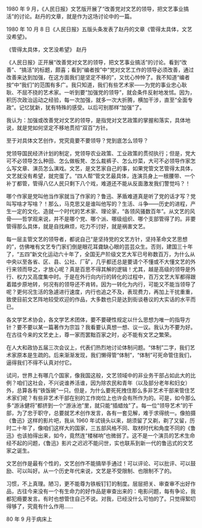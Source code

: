 1980 年 9 月，《人民日报》文艺版开展了“改善党对文艺的领导，把文艺事业搞活”的讨论。赵丹的文章，就是作为这场讨论中的一篇。

1980 年 10 月 8 日《人民日报》五版头条发表了赵丹的文章《管得太具体，文艺没希望》。

《管得太具体，文艺没希望》 赵丹

《人民日报》正开展“改善党对文艺的领导，把文艺事业搞活”的讨论。看到“改善”、“搞活”的标题，颇喜；看到“编者按”中“党对文艺工作的领导必须改善，通过改善来达到加强，在这方面我们是坚定不移的”，又忧心忡忡了。我不知道“编者按”中“我们”的范围有多广。我只知道，我们有些艺术家——为党的事业忠心耿耿、不屈不挠的艺术家。一听到要“加强党的领导”，就会条件反射地发怵。因为，积历次政治运动之经验，每一次加强，就多一次大折腾，横加干涉，直至“全面专政”。记忆犹新，犹有特殊的感受。以后可别那样“加强”了。
  
我认为：加强或改善党对文艺的领导，是指党对文艺政策的掌握和落实，具体地说，就是党如何坚定不移地贯彻“双百”方针。
  
至于对具体文艺创作，党究竟要不要领导？党到底怎么领导？
  
党领导国民经济计划的制定，党领导农业政策、工业政策的贯彻执行；但是，党大可不必领导怎么种田、怎么做板凳、怎么裁裤子、怎么炒菜，大可不必领导作家怎么写文章、演员怎么演戏。文艺，是文艺家自己的事，如果党管文艺管得太具体，文艺就没有希望，就完蛋了。“四人帮”管文艺最具体，连演员身上一根腰带、一个补丁都管，管得八亿人民只剩下八个戏，难道还不能从反面激发我们警觉吗？！
  
哪个作家是党叫他当作家就当了作家的？鲁迅、茅盾难道真是听了党的话才写？党叫写啥才写啥？！那么，马克思又是谁叫他写的？生活、斗争——历史的进程，产生一定的文化、造就一个时代的艺术家、理论家，“各领风骚数百年”。从文艺的风骨——哲学观来说，并不是哪个党、哪个派、哪级组织、哪个支部管得了的。非要管得那么具体，就是自找麻烦，吃力不讨好，就是祸害文艺。
  
每一层主管文艺的领导者，都说自己“是坚持党的文艺方针，坚持革命文艺思想的”，仿佛唯有文艺专门家们倒是眼花耳聋缺心眼的芸芸众生。否则，建国三十年了，“五四”新文化运动六十年了，全国无产阶级文艺大军已号称数百万，为什么从中央以至各省、区、县、公社、厂矿，几乎都还总是要请个不懂或不大懂文艺的外行来领而导之，才放心呢？真是百思不得其解的逻辑！尤其，越是高级的领导是外行、权力又高度集中时。于是在外行向内行的转化的过程中，百万文艺大军都得跟着踏步原地转，何况有的领导还不肯转。因为一转化为内行，可能又不能当领导了呢？更何况生活的急遽进行速度，内行也追之不及，表现费力，再加上干扰重重，致使目前文艺阵地较受欢迎的作品，大多数也只是达到街谈巷议的大实话的水平而已。
  
各文学艺术协会，各文学艺术团体，要不要硬性规定以什么思想为唯一的指导方针？要不要以某一篇著作为宗旨？我看要认真想一想、议一议。我认为不要为好。在古往今来的文艺史上，尊一家而罢黜百家之时，必不能有文艺之繁荣。
  
在人大和政协五届三次会议上，代表们热烈地讨论体制问题。“体制”二字，我们艺术家原本是生疏的。后来渐渐发现，我们懒得管“体制”，“体制”可死命管住我们，逼得我们不得不认真对付它。
  
试问，世界上有哪几个国家，像我国这般，文艺领域中的非业务干部占如此大的比例？咱们这社会，不兴说谁养活谁，因为除农民和青年（以及部分老年和妇女）外，总算各有“铁饭碗”一只。但是，为什么要死死拽住那么多非艺术干部来管住艺术家们呢？有些非艺术干部在别的工作岗位上也许会有所作为的。可是，如今那么多“游泳健将”都挤到一个“游泳池”里，就只能“插蜡烛”了。每一位“领导艺术”的干部，为了忠于职守，总要就艺术创作发言，各有一套见解，难于求得统一。像拍摄《鲁迅》这样的影片吧，我从 1960 年试镜头以来，胡须留了又剃，剃了又留，历时二十年了，像咱们这样大的国家，三五部风格不同、取材时代和角度不同的《鲁迅》也该拍得出来，如今，竟然连“楼梯响”也微弱了。这不是一个演员的艺术生命经不起的问题，《鲁迅》影片之迟迟不能问世，实也联系到新一代的鲁迅式的文艺家之诞生。
  
文艺创作是最有个性的，文艺创作不能搞举手通过！可以评论、可以批评、可以鼓励、可以叫好。从一个历史年代来说，文艺是不受限制、也限制不了的。  

习惯，不上真理。陋习，更不能尊为铁板钉钉的制度。层层把关、审查审不出好作品，古往今来没有一个有生命力的好作品是审查出来的：电影问题，每有争论，我都犯瘾要发言。有时也想管住自己不说。对我，已经没什么可怕的了。只觉得絮叨得够了，究竟有什么作用……
   
80 年 9 月于病床上
